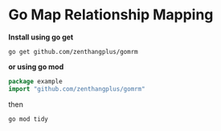 # Go Map Relationship Mapping

**Install using go get**
```shell script
go get github.com/zenthangplus/gomrm
```

**or using go mod**
```go
package example
import "github.com/zenthangplus/gomrm"
```
then
```shell script
go mod tidy
```

